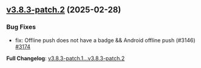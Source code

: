 ## [v3.8.3-patch.2](https://github.com/openimsdk/open-im-server/releases/tag/v3.8.3-patch.2) 	(2025-02-28)

### Bug Fixes
* fix: Offline push does not have a badge && Android offline push (#3146) [#3174](https://github.com/openimsdk/open-im-server/pull/3174)

**Full Changelog**: [v3.8.3-patch.1...v3.8.3-patch.2](https://github.com/openimsdk/open-im-server/compare/v3.8.3-patch.1...v3.8.3-patch.2)

